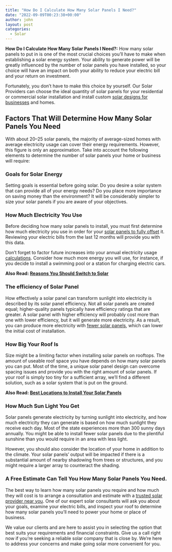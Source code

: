```yaml
---
title: "How Do I Calculate How Many Solar Panels I Need?"
date: "2022-09-09T00:23:38+00:00"
author: john
layout: post
categories:
  - Solar
---
```


**How Do I Calculate How Many Solar Panels I Need?:** How many solar panels to put in is one of the most crucial choices you’ll have to make when establishing a solar energy system. Your ability to generate power will be greatly influenced by the number of solar panels you have installed, so your choice will have an impact on both your ability to reduce your electric bill and your return on investment.

Fortunately, you don’t have to make this choice by yourself. Our Solar Providers can choose the ideal quantity of solar panels for your residential or commercial solar installation and install custom [solar designs for businesses](/commercial-solar-panel-installation-step-by-step/) and homes.

## **Factors That Will Determine How Many Solar Panels You Need**

With about 20–25 solar panels, the majority of average-sized homes with average electricity usage can cover their energy requirements. However, this figure is only an approximation. Take into account the following elements to determine the number of solar panels your home or business will require:

### **Goals for Solar Energy**

Setting goals is essential before going solar. Do you desire a solar system that can provide all of your energy needs? Do you place more importance on saving money than the environment? It will be considerably simpler to size your solar panels if you are aware of your objectives.

### **How Much Electricity You Use**

Before deciding how many solar panels to install, you must first determine how much electricity you use in order for your [solar panels to fully offset](/how-to-offset-your-energy-cost-use-with-solar/) it. Reviewing your electric bills from the last 12 months will provide you with this data.

Don’t forget to factor future increases into your annual electricity usage [calculations](/solar-quote-form-final/?home_address=13155+SW+134th+St&city=Miami&states=Florida&zipcode=33176&electric_bill=200). Consider how much more energy you will use, for instance, if you decide to install a swimming pool or a station for charging electric cars.

**Also Read: [Reasons You Should Switch to Solar](/reasons-you-should-switch-to-solar/)**

### **The efficiency of Solar Panel**

How effectively a solar panel can transform sunlight into electricity is described by its solar panel efficiency. Not all solar panels are created equal; higher-quality panels typically have efficiency ratings that are greater. A solar panel with higher efficiency will probably cost more than one with lower efficiency, but it will generate more electricity. As a result, you can produce more electricity with [fewer solar panels](/how-much-energy-does-a-single-solar-panel-produce/), which can lower the initial cost of installation.

### **How Big Your Roof Is**

Size might be a limiting factor when installing solar panels on rooftops. The amount of useable roof space you have depends on how many solar panels you can put. Most of the time, a unique solar panel design can overcome spacing issues and provide you with the right amount of solar panels. If your roof is simply too tiny for a sufficient array, we’ll find a different solution, such as a solar system that is put on the ground.

**Also Read: [Best Locations to Install Your Solar Panels](/best-locations-to-install-your-solar-panels/)**

### **How Much Sun Light You Get**

Solar panels generate electricity by turning sunlight into electricity, and how much electricity they can generate is based on how much sunlight they receive each day. Most of the state experiences more than 300 sunny days annually. You might be able to install fewer solar panels due to the plentiful sunshine than you would require in an area with less light.

However, you should also consider the location of your home in addition to the climate. Your solar panels’ output will be impacted if there is a substantial amount of nearby shadowing from trees or structures, and you might require a larger array to counteract the shading.

### **A Free Estimate Can Tell You How Many Solar Panels You Need.**

The best way to learn how many solar panels you require and how much they will cost is to arrange a consultation and estimate with a [trusted solar provider near you](/how-to-find-the-top-solar-companies-near-me/). One of our expert solar consultants will ask you about your goals, examine your electric bills, and inspect your roof to determine how many solar panels you’ll need to power your home or place of business.

We value our clients and are here to assist you in selecting the option that best suits your requirements and financial constraints. Give us a call right now if you’re seeking a reliable solar company that is close by. We’re here to address your concerns and make going solar more convenient for you.

 